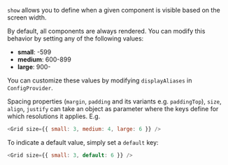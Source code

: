 `show` allows you to define when a given component is visible based on the screen width.

By default, all components are always rendered. You can modify this behavior by setting any of the following values:

- **small**: -599
- **medium**: 600-899
- **large**: 900-

You can customize these values by modifying `displayAliases` in `ConfigProvider`.

Spacing properties (`margin`, `padding` and its variants e.g. `paddingTop`), `size`, `align`, `justify` can take an object as parameter where the keys define for which resolutions it applies. E.g.

```js
<Grid size={{ small: 3, medium: 4, large: 6 }} />
```

To indicate a default value, simply set a `default` key:

```js
<Grid size={{ small: 3, default: 6 }} />
```
